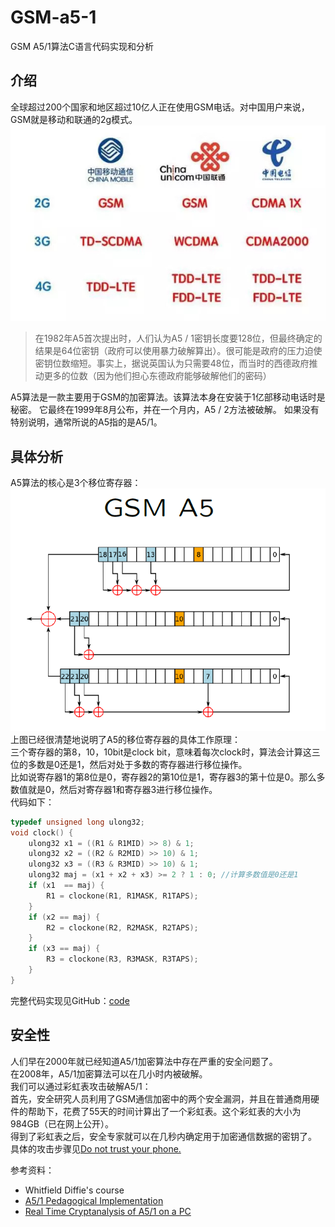 # GSM-a5-1
GSM A5/1算法C语言代码实现和分析
## 介绍
全球超过200个国家和地区超过10亿人正在使用GSM电话。对中国用户来说，GSM就是移动和联通的2g模式。     
![GSM](GSM.jpg)   

>在1982年A5首次提出时，人们认为A5 / 1密钥长度要128位，但最终确定的结果是64位密钥（政府可以使用暴力破解算出）。很可能是政府的压力迫使密钥位数缩短。事实上，据说英国认为只需要48位，而当时的西德政府推动更多的位数（因为他们担心东德政府能够破解他们的密码）

A5算法是一款主要用于GSM的加密算法。该算法本身在安装于1亿部移动电话时是秘密。
它最终在1999年8月公布，并在一个月内，A5 / 2方法被破解。
如果没有特别说明，通常所说的A5指的是A5/1。

## 具体分析
A5算法的核心是3个移位寄存器：    
![a5.png](a5.png)    
上图已经很清楚地说明了A5的移位寄存器的具体工作原理：   
三个寄存器的第8，10，10bit是clock bit，意味着每次clock时，算法会计算这三位的多数是0还是1，然后对处于多数的寄存器进行移位操作。   
比如说寄存器1的第8位是0，寄存器2的第10位是1，寄存器3的第十位是0。那么多数值就是0，然后对寄存器1和寄存器3进行移位操作。      
代码如下：    
```c
typedef unsigned long ulong32;
void clock() { 
    ulong32 x1 = ((R1 & R1MID) >> 8) & 1;
    ulong32 x2 = ((R2 & R2MID) >> 10) & 1;
    ulong32 x3 = ((R3 & R3MID) >> 10) & 1;
    ulong32 maj = (x1 + x2 + x3) >= 2 ? 1 : 0; //计算多数值是0还是1
    if (x1  == maj) {
        R1 = clockone(R1, R1MASK, R1TAPS);
    }
    if (x2 == maj) {
        R2 = clockone(R2, R2MASK, R2TAPS);
    }
    if (x3 == maj) {
        R3 = clockone(R3, R3MASK, R3TAPS);
    }
}
```
完整代码实现见GitHub：[code](https://github.com/zhang0peter/GSM-a5-1/blob/master/orginal.c)
## 安全性
人们早在2000年就已经知道A5/1加密算法中存在严重的安全问题了。    
在2008年，A5/1加密算法可以在几小时内被破解。     
我们可以通过彩虹表攻击破解A5/1：     
首先，安全研究人员利用了GSM通信加密中的两个安全漏洞，并且在普通商用硬件的帮助下，花费了55天的时间计算出了一个彩虹表。这个彩虹表的大小为984GB（已在网上公开）。    
得到了彩虹表之后，安全专家就可以在几秒内确定用于加密通信数据的密钥了。    
具体的攻击步骤见[Do not trust your phone.](https://srlabs.de/wp-content/uploads/2010/07/100729.Breaking.GSM_.Privacy.BlackHat1-1.pdf)    
  
参考资料：   
*   Whitfield Diffie's course
*  [A5/1 Pedagogical Implementation](http://www.scard.org/gsm/a51.html)
*  [Real Time Cryptanalysis of A5/1 on a PC](http://cryptome.org/a51-bsw.htm)
